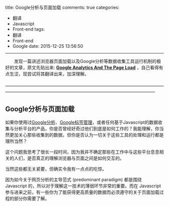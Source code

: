 title: Google分析与页面加载
comments: true
categories:
  - 翻译
  - Javascript
  - Front-end
tags:
  - 翻译
  - Front-end
  - Google
date: 2015-12-25 13:56:50
---

　　发现一篇讲述浏览器页面加载以及Google分析等数据收集工具运行机制的极好的文章，原文先贴出来: **[Google Analytics And The Page Load](http://www.simoahava.com/analytics/google-analytics-page-load/)** ，自己看得有点生涩，现尝试将其翻译出来，加深理解。
　　
——————————————————————————————————————————————————————————————————————　
## Google分析与页面加载

如果你使用过[Google分析](http://www.google.com/analytics/)、[Google标签管理](https://tagmanager.google.com/)，或者任何基于Javascript的数据收集与分析平台的产品，你是否曾经好奇过他们到底是如何工作的？我能理解，你当然更加关心那些收集到的数据，但你是否认为一切关于这些工具的处理和运行都是理所当然？<!-- more -->

这个问题我思考了很长一段时间，因为我并不确定那些在工作中与这些平台息息相关的人们，是否真正的理解浏览器与页面之间是如何交互的。

当然这些都无关紧要，但确实令我有一点点的吃惊。

因为如今关于网页分析的主导范式 (predominant paradigm) 都是围绕 Javascript 的，所以对于理解这一技术的薄弱环节非常的重要。而在 Javascript 参与进来之前，有一些你为了能获得更高质量的数据而必须遵守的关于页面加载过程的部分你需要了解。





